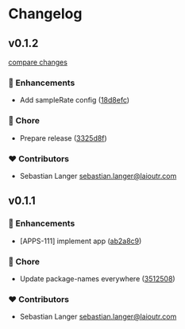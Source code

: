 # Changelog


## v0.1.2

[compare changes](https://github.com/laioutr/app-vercel-speed-insights/compare/v0.1.1...v0.1.2)

### 🚀 Enhancements

- Add sampleRate config ([18d8efc](https://github.com/laioutr/app-vercel-speed-insights/commit/18d8efc))

### 🏡 Chore

- Prepare release ([3325d8f](https://github.com/laioutr/app-vercel-speed-insights/commit/3325d8f))

### ❤️ Contributors

- Sebastian Langer <sebastian.langer@laioutr.com>

## v0.1.1


### 🚀 Enhancements

- [APPS-111] implement app ([ab2a8c9](https://github.com/laioutr/app-vercel-speed-insights/commit/ab2a8c9))

### 🏡 Chore

- Update package-names everywhere ([3512508](https://github.com/laioutr/app-vercel-speed-insights/commit/3512508))

### ❤️ Contributors

- Sebastian Langer <sebastian.langer@laioutr.com>

